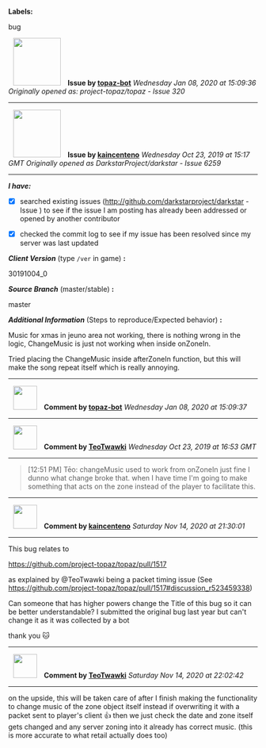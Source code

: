 **Labels:**

bug



<a href="https://github.com/topaz-bot"><img src="https://avatars3.githubusercontent.com/u/59651103?v=4" width="96" height="96" hspace="10"></img></a> **Issue by [topaz-bot](https://github.com/topaz-bot)**
_Wednesday Jan 08, 2020 at 15:09:36_
_Originally opened as: project-topaz/topaz - Issue 320_

----

<a href="https://github.com/kaincenteno"><img src="https://avatars3.githubusercontent.com/u/26943220?v=4"  width="96" height="96" hspace="10"></img></a> **Issue by [kaincenteno](https://github.com/kaincenteno)**
_Wednesday Oct 23, 2019 at 15:17 GMT_
_Originally opened as DarkstarProject/darkstar - Issue 6259_

----

<!-- place 'x' mark between square [] brackets to checkmark box -->

**_I have:_**

- [x] searched existing issues (http://github.com/darkstarproject/darkstar - Issue ) to see if the issue I am posting has already been addressed or opened by another contributor
- [x] checked the commit log to see if my issue has been resolved since my server was last updated


<!-- Issues will be closed without being looked into if the following information is missing (unless its not applicable). -->

**_Client Version_** (type `/ver` in game) **:** 
30191004_0

**_Source Branch_** (master/stable) **:** 
master

<!-- If there is a server you know we can reproduce this on right now, please mention it here. -->
**_Additional Information_** (Steps to reproduce/Expected behavior) **:** 

Music for xmas in jeuno area not working, there is nothing wrong in the logic, ChangeMusic is just not working when inside onZoneIn.

Tried placing the ChangeMusic inside afterZoneIn function, but this will make the song repeat itself which is really annoying.



----
<a href="https://github.com/topaz-bot"><img src="https://avatars3.githubusercontent.com/u/59651103?v=4" width="48" height="48" hspace="10"></img></a> **Comment by [topaz-bot](https://github.com/topaz-bot)**
_Wednesday Jan 08, 2020 at 15:09:37_

----

<a href="https://github.com/TeoTwawki"><img src="https://avatars0.githubusercontent.com/u/6871475?v=4"  width="48" height="48" hspace="10"></img></a> **Comment by [TeoTwawki](https://github.com/TeoTwawki)**
_Wednesday Oct 23, 2019 at 16:53 GMT_

----

> [12:51 PM] Tēo: changeMusic used to work from onZoneIn just fine I dunno what change broke that. when I have time I'm going to make something that acts on the zone instead of the player to facilitate this.



----
<a href="https://github.com/kaincenteno"><img src="https://avatars3.githubusercontent.com/u/26943220?v=4" width="48" height="48" hspace="10"></img></a> **Comment by [kaincenteno](https://github.com/kaincenteno)**
_Saturday Nov 14, 2020 at 21:30:01_

----

This bug relates to 

https://github.com/project-topaz/topaz/pull/1517

as explained by @TeoTwawki being a packet timing issue (See https://github.com/project-topaz/topaz/pull/1517#discussion_r523459338)

Can someone that has higher powers change the Title of this bug so it can be better understandable? I submitted the original bug last year but can't change it as it was collected by a bot

thank you :cat: 


----
<a href="https://github.com/TeoTwawki"><img src="https://avatars0.githubusercontent.com/u/6871475?v=4" width="48" height="48" hspace="10"></img></a> **Comment by [TeoTwawki](https://github.com/TeoTwawki)**
_Saturday Nov 14, 2020 at 22:02:42_

----

on the upside, this will be taken care of after I finish making the functionality to change music of the zone object itself instead if overwriting it with a packet sent to player's client :+1: then we just check the date and zone itself gets changed and any server zoning into it already has correct music. (this is more accurate to what retail actually does too)
